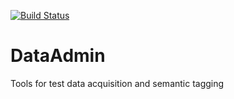 [![Build Status](http://braingarden.sknt.ru:8080/job/DataAdminBuild/job/feature%252Fjenkins/badge/icon)](http://braingarden.sknt.ru:8080/job/DataAdminBuild/job/feature%252Fjenkins/)

# DataAdmin
Tools for test data acquisition and semantic tagging
